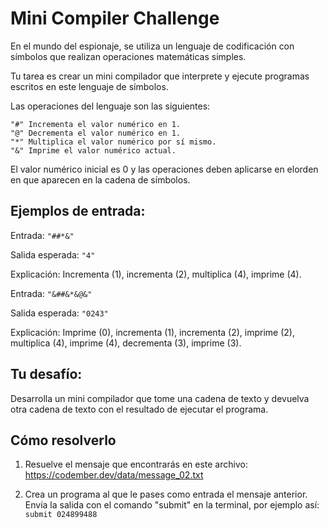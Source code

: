 # Mini Compiler Challenge


En el mundo del espionaje, se utiliza un lenguaje de codificación con símbolos que realizan operaciones matemáticas simples.

Tu tarea es crear un mini compilador que interprete y ejecute programas escritos en este lenguaje de símbolos.

Las operaciones del lenguaje son las siguientes:

```
"#" Incrementa el valor numérico en 1.
"@" Decrementa el valor numérico en 1.
"*" Multiplica el valor numérico por sí mismo.
"&" Imprime el valor numérico actual.
```

El valor numérico inicial es 0 y las operaciones deben aplicarse en elorden en que aparecen en la cadena de símbolos.

## Ejemplos de entrada:
Entrada: `"##*&"`

Salida esperada: `"4"`

Explicación: Incrementa (1), incrementa (2), multiplica (4), imprime (4).

Entrada: `"&##&*&@&"`

Salida esperada: `"0243"`

Explicación: Imprime (0), incrementa (1), incrementa (2), imprime (2), multiplica (4), imprime (4), decrementa (3), imprime (3).

## Tu desafío:
Desarrolla un mini compilador que tome una cadena de texto y devuelva otra cadena de texto con el resultado de ejecutar el programa.

## Cómo resolverlo
1. Resuelve el mensaje que encontrarás en este archivo: https://codember.dev/data/message_02.txt

2. Crea un programa al que le pases como entrada el mensaje anterior. Envía la salida con el comando "submit" en la terminal, por ejemplo así:
`submit 024899488`